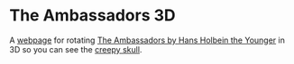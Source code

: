 # The Ambassadors 3D 

A [webpage](http://johnstack.github.io/the-ambassadors/) for rotating [The Ambassadors by Hans Holbein the Younger](https://www.nationalgallery.org.uk/paintings/hans-holbein-the-younger-the-ambassadors) in 3D so you can see the [creepy skull](https://www.nationalgallery.org.uk/paintings/catalogues/foister-2024/the-ambassadors#SF_2024__NG1314__sitter_a). 
